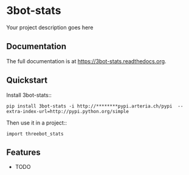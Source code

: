 # 3bot-stats

Your project description goes here


## Documentation

The full documentation is at https://3bot-stats.readthedocs.org.


## Quickstart

Install 3bot-stats::

    pip install 3bot-stats -i http://********pypi.arteria.ch/pypi  --extra-index-url=http://pypi.python.org/simple

Then use it in a project::

    import threebot_stats


## Features

* TODO